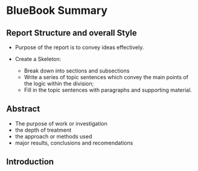 # BlueBook Summary

## Report Structure and overall Style

- Purpose of the report is to convey ideas effectively.

- Create a Skeleton:
    - Break down into sections and subsections
    - Write a series of topic sentences which convey the main points of the logic within the division;
    - Fill in the topic sentences with paragraphs and supporting material.

## Abstract
- The purpose of work or investigation
- the depth of treatment
- the approach or methods used
- major results, conclusions and recomendations

## Introduction

## 